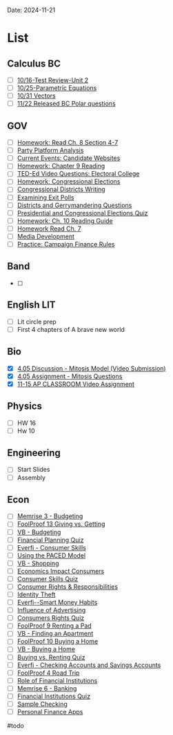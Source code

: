 Date:  2024-11-21
# List

## Calculus BC
- [ ] [10/16-Test Review-Unit 2](https://cvilleschools.instructure.com/courses/42438/assignments/599067/submissions/5256)
- [ ] [10/25-Parametric Equations](https://cvilleschools.instructure.com/courses/42438/assignments/599074/submissions/5256)
- [ ] [10/31 Vectors](https://cvilleschools.instructure.com/courses/42438/assignments/599072/submissions/5256)
- [ ] [11/22 Released BC Polar questions](https://cvilleschools.instructure.com/courses/42438/assignments/617359/submissions/5256)
## GOV
- [ ] [Homework: Read Ch. 8 Section 4-7](https://cvilleschools.instructure.com/courses/42495/assignments/611787/submissions/5256)
- [ ] [Party Platform Analysis](https://cvilleschools.instructure.com/courses/42495/assignments/614322/submissions/5256)
- [ ] [Current Events: Candidate Websites](https://cvilleschools.instructure.com/courses/42495/assignments/614528/submissions/5256)
- [ ] [Homework: Chapter 9 Reading](https://cvilleschools.instructure.com/courses/42495/assignments/614936/submissions/5256)
- [ ] [TED-Ed Video Questions: Electoral College](https://cvilleschools.instructure.com/courses/42495/assignments/615273/submissions/5256)
- [ ] [Homework: Congressional Elections](https://cvilleschools.instructure.com/courses/42495/assignments/615636/submissions/5256)
- [ ] [Congressional Districts Writing](https://cvilleschools.instructure.com/courses/42495/assignments/616064/submissions/5256)
- [ ] [Examining Exit Polls](https://cvilleschools.instructure.com/courses/42495/assignments/616781/submissions/5256)
- [ ] [Districts and Gerrymandering Questions](https://cvilleschools.instructure.com/courses/42495/assignments/616590/submissions/5256)
- [ ] [Presidential and Congressional Elections Quiz](https://cvilleschools.instructure.com/courses/42495/assignments/616772/submissions/5256)
- [ ] [Homework: Ch. 10 Reading Guide](https://cvilleschools.instructure.com/courses/42495/assignments/616773/submissions/5256)
- [ ] [Homework Read Ch. 7](https://cvilleschools.instructure.com/courses/42495/assignments/617156/submissions/5256)
- [ ] [Media Development](https://cvilleschools.instructure.com/courses/42495/assignments/617157/submissions/5256)
- [ ] [Practice: Campaign Finance Rules](https://cvilleschools.instructure.com/courses/42495/assignments/617158/submissions/5256)
## Band 
- [ ] 
## English LIT
- [ ] Lit circle prep 
- [ ] First 4 chapters of A brave new world 
## Bio
- [x] [4.05 Discussion - Mitosis Model (Video Submission)](https://virtualvirginia.instructure.com/courses/18058/assignments/1321068/submissions/209690)
- [x] [4.05 Assignment - Mitosis Questions](https://virtualvirginia.instructure.com/courses/18058/assignments/1321067/submissions/209690)
- [x] [11-15 AP CLASSROOM Video Assignment](https://virtualvirginia.instructure.com/courses/18058/assignments/1321607/submissions/209690)
## Physics 
- [ ] HW 16 
- [ ] Hw  10 
## Engineering
- [ ]  Start Slides 
- [ ] Assembly 
## Econ
- [ ] [Memrise 3 - Budgeting](https://cvilleschools.instructure.com/courses/43561/assignments/613305/submissions/5256)
- [ ] [FoolProof 13 Giving vs. Getting](https://cvilleschools.instructure.com/courses/43561/assignments/613304/submissions/5256)
- [ ] [VB - Budgeting](https://cvilleschools.instructure.com/courses/43561/assignments/613306/submissions/5256)
- [ ] [Financial Planning Quiz](https://cvilleschools.instructure.com/courses/43561/assignments/613302/submissions/5256)
- [ ] [Everfi - Consumer Skills](https://cvilleschools.instructure.com/courses/43561/assignments/613312/submissions/5256)
- [ ] [Using the PACED Model](https://cvilleschools.instructure.com/courses/43561/assignments/613316/submissions/5256)
- [ ] [VB - Shopping](https://cvilleschools.instructure.com/courses/43561/assignments/613317/submissions/5256)
- [ ] [Economics Impact Consumers](https://cvilleschools.instructure.com/courses/43561/assignments/613311/submissions/5256)
- [ ] [Consumer Skills Quiz](https://cvilleschools.instructure.com/courses/43561/assignments/613308/submissions/5256)
- [ ] [Consumer Rights & Responsibilities](https://cvilleschools.instructure.com/courses/43561/assignments/613310/submissions/5256)
- [ ] [Identity Theft](https://cvilleschools.instructure.com/courses/43561/assignments/613314/submissions/5256)
- [ ] [Everfi--Smart Money Habits](https://cvilleschools.instructure.com/courses/43561/assignments/613313/submissions/5256)
- [ ] [Influence of Advertising](https://cvilleschools.instructure.com/courses/43561/assignments/613315/submissions/5256)
- [ ] [Consumers Rights Quiz](https://cvilleschools.instructure.com/courses/43561/assignments/613309/submissions/5256)
- [ ] [FoolProof 9 Renting a Pad](https://cvilleschools.instructure.com/courses/43561/assignments/615045/submissions/5256)
- [ ] [VB - Finding an Apartment](https://cvilleschools.instructure.com/courses/43561/assignments/615055/submissions/5256)
- [ ] [FoolProof 10 Buying a Home](https://cvilleschools.instructure.com/courses/43561/assignments/615042/submissions/5256)
- [ ] [VB - Buying a Home](https://cvilleschools.instructure.com/courses/43561/assignments/615054/submissions/5256)
- [ ] [Buying vs. Renting Quiz](https://cvilleschools.instructure.com/courses/43561/assignments/615032/submissions/5256)
- [ ] [Everfi - Checking Accounts and Savings Accounts](https://cvilleschools.instructure.com/courses/43561/assignments/615035/submissions/5256)
- [ ] [FoolProof 4 Road Trip](https://cvilleschools.instructure.com/courses/43561/assignments/615044/submissions/5256)
- [ ] [Role of Financial Institutions](https://cvilleschools.instructure.com/courses/43561/assignments/615051/submissions/5256)
- [ ] [Memrise 6 - Banking](https://cvilleschools.instructure.com/courses/43561/assignments/615046/submissions/5256)
- [ ] [Financial Institutions Quiz](https://cvilleschools.instructure.com/courses/43561/assignments/615031/submissions/5256)
- [ ] [Sample Checking](https://cvilleschools.instructure.com/courses/43561/assignments/615052/submissions/5256)
- [ ] [Personal Finance Apps](https://cvilleschools.instructure.com/courses/43561/assignments/615050/submissions/5256)

#todo